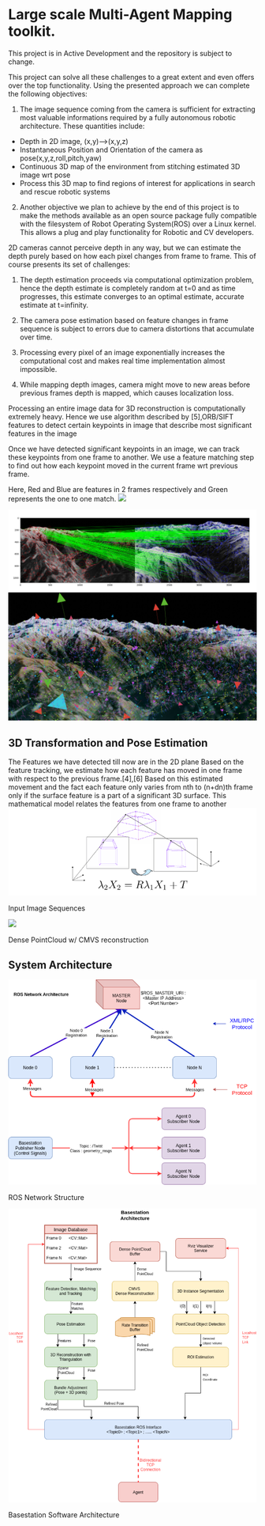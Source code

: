 # Large scale Multi-Agent Mapping toolkit.
This project is in Active Development and the repository is subject to change.

This project can solve all these challenges to a great extent and even offers over the top functionality. Using the presented approach we can complete the following objectives:
1. The image sequence coming from the camera is sufficient for extracting most valuable informations required by a fully autonomous robotic architecture. These quantities include:
  * Depth in 2D image, (x,y)-->(x,y,z)
  * Instantaneous Position and Orientation of the camera as pose(x,y,z,roll,pitch,yaw)
  * Continuous 3D map of the environment from stitching estimated 3D image wrt pose
  * Process this 3D map to find regions of interest for applications in search and rescue robotic systems
2. Another objective we plan to achieve by the end of this project is to make the methods available as an open source package fully compatible with the filesystem of Robot Operating System(ROS) over a Linux kernel. This allows a plug and play functionality for Robotic and CV developers.

2D cameras cannot perceive depth in any way, but we can estimate the depth purely based on how each pixel changes from frame to frame. This of course presents its set of challenges:

1. The depth estimation proceeds via computational optimization problem, hence the depth estimate is completely random at t=0 and as time progresses, this estimate converges to an optimal estimate, accurate estimate at t=infinity.

2. The camera pose estimation based on feature changes in frame sequence is subject to errors due to camera distortions that accumulate over time.

3. Processing every pixel of an image exponentially increases the computational cost and makes real time implementation almost impossible.

4. While mapping depth images, camera might move to new areas before previous frames depth is mapped, which causes localization loss.

Processing an entire image data for 3D reconstruction is computationally extremely heavy.
Hence we use algorithm described by [5],ORB/SIFT features to detect certain keypoints in image that describe most significant features in the image

Once we have detected significant keypoints in an image, we can track these keypoints from one frame to another.
We use a feature matching step to find out how each keypoint moved in the current frame wrt previous frame.

Here, Red and Blue are features in 2 frames respectively and Green represents the one to one match.
![](Media/multiview_30.gif)


![Input Sequence](Media/Sift_terrain_match.png)
![Input Sequence](Media/featFlow.png)

## 3D Transformation and Pose Estimation
The Features we have detected till now are in the 2D plane
Based on the feature tracking, we estimate how each feature has moved in one frame with respect to the previous frame.[4],[6]
Based on this estimated movement and the fact each feature only varies from nth to (n+dn)th frame only if the surface feature is a part of a significant 3D surface.
This mathematical model relates the features from one frame to another
![](Media/3dtx.png)

Input Image Sequences

![](Media/multiview_30.gif)

Dense PointCloud w/ CMVS reconstruction

## System Architecture

![](Media/sumn.png)


ROS Network Structure


![](Media/system_arch.png)


Basestation Software Architecture

